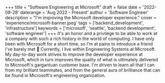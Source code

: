 +++
title = "Software Engineering at Microsoft"
draft = false
date = '2022-08-28'
daterange = 'Aug 2022 - Present'
author = 'Software Engineer'
description = "I'm improving the Microsoft developer experience."
cover = 'experience/microsoft-banner.jpeg'
tags = ['backend_development', 'infrastructure']
keywords = ['microsoft', 'seattle', 'backend development', 'software engineer']
+++
It's an honor and a privilege to be able to work at a company with such a rich history in the world of computing. I have only been with Microsoft for a short time, so I'm at pains to introduce a friend I've barely met :slightly_smiling_face: Currently, I live within Engineering Systems at Microsoft. My day-to-day work strives to improve the developer experience at Microsoft, which in turn improves the quality of what is ultimately delivered to Microsoft's gargantuan customer base. I'm driven to learn all that I can from my brilliant teammates, and from the general aura of brilliance that can be found in Microsoft's engineering organization.